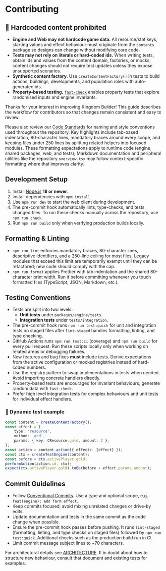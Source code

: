 # Contributing

## 🚫 Hardcoded content prohibited

- **Engine and Web may not hardcode game data.** All resource/stat keys, starting values and effect behaviour must originate from the `contents` package so designs can change without modifying core code.
- **Tests may not rely on literals or hard-coded ids.** When writing tests, obtain ids and values from the content domain, factories, or mocks; content changes should not require test updates unless they expose unsupported scenarios.
- **Synthetic content factory.** Use `createContentFactory()` in tests to build actions, buildings, developments, and population roles with auto-generated ids.
- **Property-based testing.** [`fast-check`](https://github.com/dubzzz/fast-check) enables property tests that explore randomised inputs and engine invariants.

Thanks for your interest in improving Kingdom Builder! This guide describes the
workflow for contributors so that changes remain consistent and easy to review.

Please also review our [Code Standards](../docs/code_standards/AGENTS.md) for naming and
style conventions used throughout the repository. Key highlights include tab-based
indentation, 80-character lines, mandatory braces around every scope, and keeping
files under 250 lines by splitting related helpers into focused modules. These
formatting expectations apply to runtime code (engine, shared packages, web, and
tests); Markdown documentation and peripheral utilities like the repository
`overview.tsx` may follow context-specific formatting where that improves clarity.

## Development Setup

1. Install [Node.js](https://nodejs.org/) **18 or newer**.
2. Install dependencies with `npm install`.
3. Use `npm run dev` to start the web client during development.
4. The pre-commit hook automatically lints, type-checks, and tests changed
   files. To run these checks manually across the repository, use
   `npm run check`.
5. Run `npm run build` only when verifying production builds locally.

## Formatting & Linting

- `npm run lint` enforces mandatory braces, 80-character lines, descriptive
  identifiers, and a 250-line ceiling for most files. Legacy modules that
  exceed this limit are temporarily exempt until they can be refactored; new
  code should comply with the cap.
- `npm run format` applies Prettier with tab indentation and the shared
  80-character print width. Run it before committing whenever you touch
  formatted files (TypeScript, JSON, Markdown, etc.).

## Testing Conventions

- Tests are split into two levels:
  - **Unit tests** under `packages/engine/tests`.
  - **Integration tests** under `tests/integration`.
- The pre-commit hook runs `npm run test:quick` for unit and integration tests
  on staged files after `lint-staged` handles formatting, linting, and type
  checking.
- GitHub Actions runs `npm run test:ci` (coverage) and `npm run build` for every pull
  request. Run these scripts locally only when working on related areas or
  debugging failures.
- New features and bug fixes **must** include tests. Derive expectations from
  the active configuration or mocked registries instead of hard-coded numbers.
- Use the registry pattern to swap implementations in tests when needed. Avoid
  importing concrete handlers directly.
- Property-based tests are encouraged for invariant behaviours; generate random
  data with `fast-check`.
- Prefer high level integration tests for complex behaviours and unit tests for
  individual effect handlers.

### 🔧 Dynamic test example

```ts
const content = createContentFactory();
const effect = {
	type: 'resource',
	method: 'add',
	params: { key: CResource.gold, amount: 2 },
};
const action = content.action({ effects: [effect] });
const ctx = createTestEngine(content);
const before = ctx.activePlayer.gold;
performAction(action.id, ctx);
expect(ctx.activePlayer.gold).toBe(before + effect.params.amount);
```

## Commit Guidelines

- Follow [Conventional Commits](https://www.conventionalcommits.org/). Use a
  type and optional scope, e.g. `feat(engine): add farm effect`.
- Keep commits focused; avoid mixing unrelated changes or drive-by edits.
- Update documentation and tests in the same commit as the code change when
  possible.
- Ensure the pre-commit hook passes before pushing. It runs `lint-staged`
  (formatting, linting, and type checks on staged files) followed by
  `npm run test:quick`. Additional checks such as the production build run in
  CI.
- Limit commit message subject lines to ~70 characters.

For architectural details see [ARCHITECTURE](../docs/architecture/AGENTS.md). If in
doubt about how to structure new behaviour, consult that document and existing
tests for examples.
